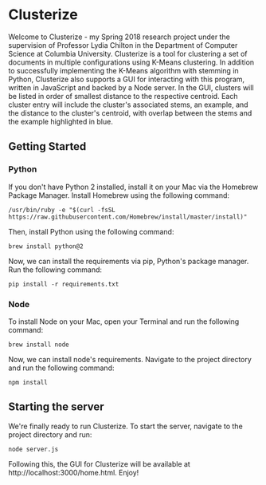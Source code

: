 # Clusterize

Welcome to Clusterize - my Spring 2018 research project under the supervision of
Professor Lydia Chilton in the Department of Computer Science at Columbia University.
Clusterize is a tool for clustering a set of documents in multiple configurations
using K-Means clustering. In addition to successfully implementing the K-Means
algorithm with stemming in Python, Clusterize also supports a GUI for interacting
with this program, written in JavaScript and backed by a Node server. In the GUI,
clusters will be listed in order of smallest distance to the respective centroid.
Each cluster entry will include the cluster's associated stems, an example, and the
distance to the cluster's centroid, with overlap between the stems and the example
highlighted in blue.

## Getting Started
### Python
If you don't have Python 2 installed, install it on your Mac via the Homebrew
Package Manager. Install Homebrew using the following command:

    /usr/bin/ruby -e "$(curl -fsSL https://raw.githubusercontent.com/Homebrew/install/master/install)"

Then, install Python using the following command:

    brew install python@2

Now, we can install the requirements via pip, Python's package manager. Run the
following command:

    pip install -r requirements.txt

### Node
To install Node on your Mac, open your Terminal and run the following command:

    brew install node

Now, we can install node's requirements. Navigate to the project directory and
run the following command:

    npm install

## Starting the server
We're finally ready to run Clusterize. To start the server, navigate to the
project directory and run:

    node server.js

Following this, the GUI for Clusterize will be available at
http://localhost:3000/home.html. Enjoy!

